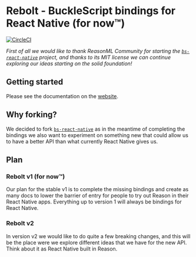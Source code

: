 # Rebolt - BuckleScript bindings for React Native (for now™)

[![CircleCI](https://circleci.com/gh/callstackincubator/rebolt.svg?style=svg)](https://circleci.com/gh/callstackincubator/rebolt)

_First of all we would like to thank ReasonML Community for starting the [`bs-react-native`](https://github.com/reasonml-community/bs-react-native) project, and thanks to its MIT license we can continue exploring our ideas starting on the solid foundation!_

## Getting started

Please see the documentation on the [website](https://rebolt.callstack.com).

## Why forking?

We decided to fork [`bs-react-native`](https://github.com/reasonml-community/bs-react-native) as in the meantime of completing the bindings we also want to experiment on something new that could allow us to have a better API than what currently React Native gives us.

## Plan

### Rebolt v1 (for now™)

Our plan for the stable v1 is to complete the missing bindings and create as many docs to lower the barrier of entry for people to try out Reason in their React Native apps. Everything up to version 1 will always be bindings for React Native.

### Rebolt v2

In version v2 we would like to do quite a few breaking changes, and this will be the place were we explore different ideas that we have for the new API.
Think about it as React Native built in Reason.
